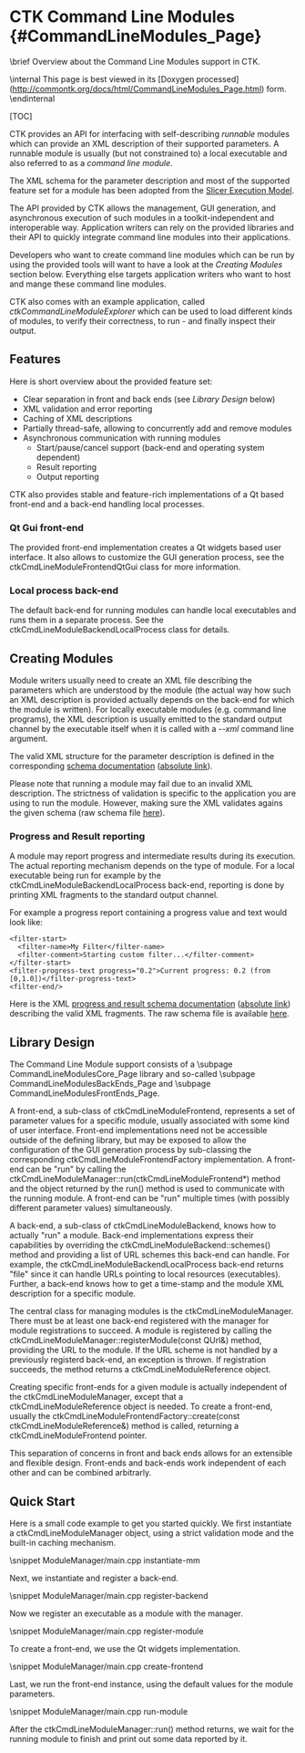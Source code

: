CTK Command Line Modules   {#CommandLineModules_Page}
========================

\brief Overview about the Command Line Modules support in CTK.

\internal This page is best viewed in its [Doxygen processed]
(http://commontk.org/docs/html/CommandLineModules_Page.html) form. \endinternal

[TOC]

CTK provides an API for interfacing with self-describing *runnable* modules which can provide an
XML description of their supported parameters. A runnable module is
usually (but not constrained to) a local executable and also referred to as a *command line module*.

The XML schema for the parameter description and most of the supported feature set for a module
has been adopted from the [Slicer Execution Model](http://www.slicer.org/slicerWiki/index.php/Slicer3:Execution_Model_Documentation).

The API provided by CTK allows the management, GUI generation, and asynchronous execution
of such modules in a toolkit-independent and interoperable way. Application writers can rely on the
provided libraries and their API to quickly integrate command line modules into their applications.

Developers who want to create command line modules which can be run by using the provided tools will
want to have a look at the *Creating Modules* section below. Everything else targets application writers
who want to host and mange these command line modules.

CTK also comes with an example application, called *ctkCommandLineModuleExplorer* which can be used
to load different kinds of modules, to verify their correctness, to run - and finally inspect their output.


Features
--------

Here is short overview about the provided feature set:

- Clear separation in front and back ends (see *Library Design* below)
- XML validation and error reporting
- Caching of XML descriptions
- Partially thread-safe, allowing to concurrently add and remove modules
- Asynchronous communication with running modules
  + Start/pause/cancel support (back-end and operating system dependent)
  + Result reporting
  + Output reporting

CTK also provides stable and feature-rich implementations of a Qt based front-end and a back-end handling local processes.

### Qt Gui front-end

The provided front-end implementation creates a Qt widgets based user interface. It also allows to customize the
GUI generation process, see the ctkCmdLineModuleFrontendQtGui class for more information.

### Local process back-end

The default back-end for running modules can handle local executables and runs them in a separate process. See
the ctkCmdLineModuleBackendLocalProcess class for details.


Creating Modules
----------------

Module writers usually need to create an XML file describing the parameters which are understood by the module (the actual
way how such an XML description is provided actually depends on the back-end for which the module is written). For locally
executable modules (e.g. command line programs), the XML description is usually emitted to the standard output channel by
the executable itself when it is called with a *--xml* command line argument.

The valid XML structure for the parameter description is defined in the corresponding [schema documentation](ctkCmdLineModule.xsd)
([absolute link](http://commontk.org/docs/html/ctkCmdLineModule.xsd)).

Please note that running a module may fail due to an invalid XML description. The strictness of validation is specific to the
application you are using to run the module. However, making sure the XML validates agains the given schema (raw schema file
[here](https://raw.github.com/commontk/CTK/master/Libs/CommandLineModules/Core/Resources/ctkCmdLineModule.xsd)).

### Progress and Result reporting

A module may report progress and intermediate results during its execution. The actual reporting mechanism depends on the type
of module. For a local executable being run for example by the ctkCmdLineModuleBackendLocalProcess back-end, reporting is done
by printing XML fragments to the standard output channel.

For example a progress report containing a progress value and text would look like:

    <filter-start>
      <filter-name>My Filter</filter-name>
      <filter-comment>Starting custom filter...</filter-comment>
    </filter-start>
    <filter-progress-text progress="0.2">Current progress: 0.2 (from [0,1.0])</filter-progress-text>
    <filter-end/>

Here is the XML [progress and result schema documentation](ctkCmdLineModuleProcess.xsd)
([absolute link](http://commontk.org/docs/html/ctkCmdLineModuleProcess.xsd)) describing the valid XML fragments. The raw
schema file is available [here](https://raw.github.com/commontk/CTK/master/Libs/CommandLineModules/Backend/LocalProcess/Resources/ctkCmdLineModuleProcess.xsd).


Library Design
--------------

The Command Line Module support consists of a \subpage CommandLineModulesCore_Page library and so-called
\subpage CommandLineModulesBackEnds_Page and \subpage CommandLineModulesFrontEnds_Page.

A front-end, a sub-class of ctkCmdLineModuleFrontend, represents a set of parameter values for a specific
module, usually associated with some kind of user interface. Front-end implementations need not be accessible outside
of the defining library, but may be exposed to allow the configuration of the GUI generation process by
sub-classing the corresponding ctkCmdLineModuleFrontendFactory implementation. A front-end can be "run" by
calling the ctkCmdLineModuleManager::run(ctkCmdLineModuleFrontend*) method and the object returned by the run()
method is used to communicate with the running module. A front-end can be "run" multiple times (with possibly different
parameter values) simultaneously.

A back-end, a sub-class of ctkCmdLineModuleBackend, knows how to actually "run" a module. Back-end implementations
express their capabilities by overriding the ctkCmdLineModuleBackend::schemes() method and providing a list of URL
schemes this back-end can handle. For example, the ctkCmdLineModuleBackendLocalProcess back-end returns "file" since
it can handle URLs pointing to local resources (executables). Further, a back-end knows how to get a time-stamp and
the module XML description for a specific module.

The central class for managing modules is the ctkCmdLineModuleManager. There must be at least one back-end registered
with the manager for module registrations to succeed. A module is registered by calling the
ctkCmdLineModuleManager::registerModule(const QUrl&) method, providing the URL to the module. If the URL scheme is not handled
by a previously registerd back-end, an exception is thrown. If registration succeeds, the method returns a
ctkCmdLineModuleReference object.

Creating specific front-ends for a given module is actually independent of the ctkCmdLineModuleManager, except that a
ctkCmdLineModuleReference object is needed. To create a front-end, usually the
ctkCmdLineModuleFrontendFactory::create(const ctkCmdLineModuleReference&) method is called, returning a
ctkCmdLineModuleFrontend pointer.

This separation of concerns in front and back ends allows for an extensible and flexible design. Front-ends and back-ends
work independent of each other and can be combined arbitrarly.


Quick Start
-----------

Here is a small code example to get you started quickly. We first instantiate a ctkCmdLineModuleManager object, using
a strict validation mode and the built-in caching mechanism.

\snippet ModuleManager/main.cpp instantiate-mm

Next, we instantiate and register a back-end.

\snippet ModuleManager/main.cpp register-backend

Now we register an executable as a module with the manager.

\snippet ModuleManager/main.cpp register-module

To create a front-end, we use the Qt widgets implementation.

\snippet ModuleManager/main.cpp create-frontend

Last, we run the front-end instance, using the default values for the module parameters.

\snippet ModuleManager/main.cpp run-module

After the ctkCmdLineModuleManager::run() method returns, we wait for the running module to finish and print out
some data reported by it.

